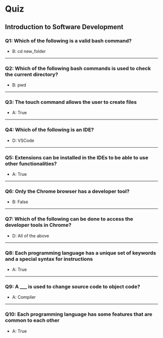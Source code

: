 # Quiz

## Introduction to Software Development

### Q1: Which of the following is a valid bash command?
- B: cd new_folder
---

### Q2: Which of the following bash commands is used to check the current directory?
- B: pwd
---

### Q3: The touch command allows the user to create files
- A: True
---

### Q4: Which of the following is an IDE?
- D: VSCode
---

### Q5: Extensions can be installed in the IDEs to be able to use other functionalities?
- A: True
---

### Q6: Only the Chrome browser has a developer tool?
- B: False
---

### Q7: Which of the following can be done to access the developer tools in Chrome?
- D: All of the above
---

### Q8: Each programming language has a unique set of keywords and a special syntax for instructions
- A: True
---

### Q9: A ___ is used to change source code to object code?
- A: Compiler
---

### Q10: Each programming language has some features that are common to each other
- A: True

